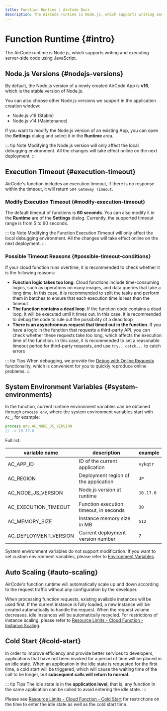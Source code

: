```yaml
---
title: Function Runtime | AirCode Docs
description: The AirCode runtime is Node.js, which supports writing and executing server-side code using JavaScript.
---
```


# Function Runtime {#intro}

The AirCode runtime is Node.js, which supports writing and executing server-side code using JavaScript.

## Node.js Versions {#nodejs-versions}

By default, the Node.js version of a newly created AirCode App is **v16**, which is the stable version of Node.js.

You can also choose other Node.js versions we support in the application creation window:

- Node.js v16 (Stable)
- Node.js v14 (Maintenance)

<ACImage src="/_images/1671605611943.png" mode="light" />
<ACImage src="/_images/1671605636689.png" mode="dark" />

If you want to modify the Node.js version of an existing App, you can open the **Settings** dialog and select it in the **Runtime** area.

<ACImage src="/_images/1671605783862.png" mode="light" />
<ACImage src="/_images/1671605834793.png" mode="dark" />

::: tip Note
Modifying the Node.js version will only affect the local debugging environment. All the changes will take effect online on the next deployment.
:::

## Execution Timeout {#execution-timeout}

AirCode's function includes an execution timeout, if there is no response within the timeout, it will return `504 Gateway Timeout`.

### Modify Execution Timeout {#modify-execution-timeout} 

The default timeout of functions is **60 seconds**. You can also modify it in the **Runtime** are of the **Settings** dialog. Currently, the supported timeout range is from 5 to 90 seconds.

<ACImage src="/_images/1671606050858.png" mode="light" />
<ACImage src="/_images/1671606088640.png" mode="dark" />

::: tip Note
Modifying the Function Execution Timeout will only affect the local debugging environment. All the changes will take effect online on the next deployment.
:::

### Possible Timeout Reasons {#possible-timeout-conditions}

If your cloud function runs overtime, it is recommended to check whether it is the following reasons:

- **Function logic takes too long**. Cloud functions include time-consuming logics, such as operations on many images, and data queries that take a long time. In this case, it is recommended to split the tasks and perform them in batches to ensure that each execution time is less than the timeout
- **The function contains a dead loop**. If the function code contains a dead loop, it will be executed until it times out. In this case, it is recommended to debug the code to rule out the possibility of a dead loop
- **There is an asynchronous request that timed out in the function**. If you have a logic in the function that requests a third-party API, you can check whether these requests take too long, which affects the execution time of the function. In this case, it is recommended to set a reasonable timeout period for third-party requests, and use `try...catch...` to catch errors

::: tip Tips
When debugging, we provide the [Debug with Online Requests](/guide/functions/debug#use-online-requests) functionality, which is convenient for you to quickly reproduce online problems.
:::

## System Environment Variables {#system-environments}

In the function, current runtime environment variables can be obtained through `process.env`, where the system environment variables start with `AC_`, for example:

```js
process.env.AC_NODE_JS_VERSION
// -> 16.17.0
```

Full list:

| variable name | description | example |
| ---- | ---- | ---- |
| AC_APP_ID | ID of the current application | `vykqtr` |
| AC_REGION | Deployment region of the application | `JP` |
| AC_NODE_JS_VERSION | Node.js version at runtime | `16.17.0` |
| AC_EXECUTION_TIMEOUT | Function execution timeout, in seconds | `30` |
| AC_MEMORY_SIZE | Instance memory size in MB | `512` |
| AC_DEPLOYMENT_VERSION | Current deployment version number | `2` |


System environment variables do not support modification. If you want to set custom environment variables, please refer to [Environment Variables](/guide/functions/env).

## Auto Scaling {#auto-scaling}

AirCode's function runtime will automatically scale up and down according to the request traffic without any configuration by the developer.

When processing function requests, existing available instances will be used first. If the current instance is fully loaded, a new instance will be created automatically to handle the request. When the request volume decreases, idle instances will be automatically recycled. For restrictions of instance scaling, please refer to [Resource Limits - Cloud Function - Instance Scaling](/about/limits#functions-instance-scaling).

## Cold Start {#cold-start}

In order to improve efficiency and provide better services to developers, applications that have not been invoked for a period of time will be placed in an idle state. When an application in the idle state is requested for the first time, a cold start will be triggered, which will cause the waiting time of the call to be longer, but **subsequent calls will return to normal**.

::: tip Tips
The idle state is in the **application level**, that is, any function in the same application can be called to avoid entering the idle state.
:::

Please see [Resource Limits - Cloud Function - Cold Start](/about/limits#functions-cold-start) for restrictions on the time to enter the idle state as well as the cold start time.

